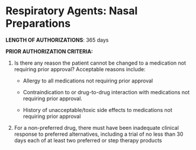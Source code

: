 # Respiratory Agents: Nasal Preparations

**LENGTH OF AUTHORIZATIONS**: 365 days

**PRIOR AUTHORIZATION CRITERIA:**

1.  Is there any reason the patient cannot be changed to a medication not requiring prior approval? Acceptable reasons include:

    - Allergy to all medications not requiring prior approval

    - Contraindication to or drug-to-drug interaction with medications not requiring prior approval.

    - History of unacceptable/toxic side effects to medications not requiring prior approval

2.  For a non-preferred drug, there must have been inadequate clinical response to preferred alternatives, including a trial of no less than 30 days each of at least two preferred or step therapy products
